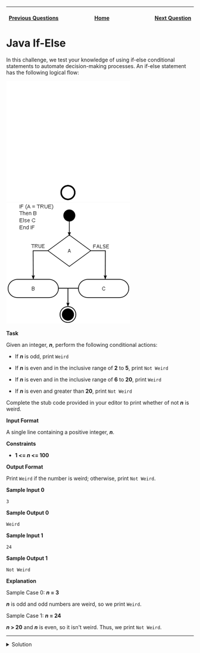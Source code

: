 | <img width=1000>[Previous Questions](https://github.com/Kevin-Lago/java-hackerrank-solutions/introduction/java_stdin_and_stdout_i)</img> | <img width=1000>[Home](https://github.com/Kevin-Lago/java-hackerrank-solutions)</img> | <img width=1000>[Next Question](https://github.com/Kevin-Lago/java-hackerrank-solutions/tree/main/src/introduction/java_stdin_and_stdout_ii)</img> |
|:---|:---:|---:|

# Java If-Else

In this challenge, we test your knowledge of using if-else conditional statements to automate decision-making processes. An if-else statement has the following logical flow:

![If Else Diagram](./HackerrankJavaIfElseDiagramDM.png#gh-dark-mode-only)
![If Else Diagram](./HackerrankJavaIfElseDiagramLM.png#gh-light-mode-only)

__Task__

Given an integer, ___n___, perform the following conditional actions:

- If ___n___ is odd, print ```Weird```

- If ___n___ is even and in the inclusive range of __2__ to __5__, print ```Not Weird```

- If ___n___ is even and in the inclusive range of __6__ to __20__, print ```Weird```

- If ___n___ is even and greater than __20__, print ```Not Weird```

Complete the stub code provided in your editor to print whether of not ___n___ is weird.

__Input Format__

A single line containing a positive integer, ___n___.

__Constraints__

- __1 <= _n_ <= 100__

__Output Format__

Print ```Weird``` if the number is weird; otherwise, print ```Not Weird```.

__Sample Input 0__

```
3
```

__Sample Output 0__

```
Weird
```

__Sample Input 1__

```
24
```

__Sample Output 1__

```
Not Weird
```

__Explanation__

Sample Case 0: ___n_ = 3__

___n___ is odd and odd numbers are weird, so we print ```Weird```.

Sample Case 1: ___n_ = 24__

___n_ > 20__ and ___n___ is even, so it isn't weird. Thus, we print ```Not Weird```.

---

<details><summary>Solution</summary>
    
```java
import java.util.Scanner;

public class Solution {

    private static final Scanner scanner = new Scanner(System.in);
    public static void main(String[] args) {
        int n = scanner.nextInt();
        scanner.skip("(\r\n|[\n\r\u2028\u2029\u0085])?");
        scanner.close();

        if (n % 2 != 0) {
            System.out.println("Weird");
        } else if (n % 2 == 0 && n >= 6 && n <= 20) {
            System.out.println("Weird");
        } else {
            System.out.println("Not Weird");
        }
    }

}
```
</details>

